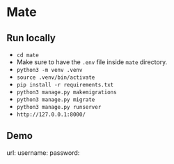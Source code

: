 # Mate

## Run locally
- `cd mate`
- Make sure to have the `.env` file inside `mate` directory.
- `python3 -m venv .venv`
- `source .venv/bin/activate`
- `pip install -r requirements.txt`
- `python3 manage.py makemigrations`
- `python3 manage.py migrate`
- `python3 manage.py runserver`
- `http://127.0.0.1:8000/`

## Demo
url: 
username: 
password: 